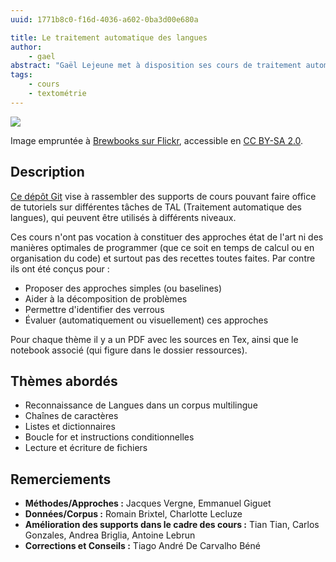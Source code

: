 ```yaml
---
uuid: 1771b8c0-f16d-4036-a602-0ba3d00e680a

title: Le traitement automatique des langues
author:
    - gael
abstract: "Gaël Lejeune met à disposition ses cours de traitement automatique de langues (TAL) sur Git."
tags:
    - cours
    - textométrie
---
```


![](cours-tal.png)

Image empruntée à [Brewbooks sur Flickr](https://www.flickr.com/photos/brewbooks/2302808158/in/photostream/), accessible en [CC BY-SA 2.0](https://creativecommons.org/licenses/by-sa/2.0/).

## Description

[Ce dépôt Git](https://github.com/rundimeco/Exercices_TAL-NLP) vise à rassembler des supports de cours pouvant faire office de tutoriels sur différentes tâches de TAL (Traitement automatique des langues), qui peuvent être utilisés à différents niveaux.

Ces cours n'ont pas vocation à constituer des approches état de l'art ni des manières optimales de programmer (que ce soit en temps de calcul ou en organisation du code) et surtout pas des recettes toutes faites. Par contre ils ont été conçus pour :

- Proposer des approches simples (ou baselines)
- Aider à la décomposition de problèmes
- Permettre d'identifier des verrous
- Évaluer (automatiquement ou visuellement) ces approches

Pour chaque thème il y a un PDF avec les sources en Tex, ainsi que le notebook associé (qui figure dans le dossier ressources).

## Thèmes abordés

- Reconnaissance de Langues dans un corpus multilingue
- Chaînes de caractères
- Listes et dictionnaires
- Boucle for et instructions conditionnelles
- Lecture et écriture de fichiers

## Remerciements

- **Méthodes/Approches :** Jacques Vergne, Emmanuel Giguet
- **Données/Corpus :** Romain Brixtel, Charlotte Lecluze
- **Amélioration des supports dans le cadre des cours :** Tian Tian, Carlos Gonzales, Andrea Briglia, Antoine Lebrun
- **Corrections et Conseils :** Tiago André De Carvalho Béné
